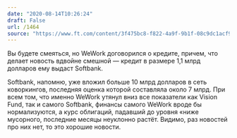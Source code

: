 ```yaml
---
date: "2020-08-14T10:26:24"
draft: False
url: /1464
source: "https://www.ft.com/content/3f475bc8-f822-4a9f-9b1f-08c9dc1acf9f"
---
```


Вы будете смеяться, но WeWork договорился о кредите, причем, что делает новость вдвойне смешной — кредит в размере 1,1 млрд долларов ему выдаст Softbank.

Softbank, напомню, уже вложил больше 10 млрд долларов в сеть коворкингов, последняя оценка которой составляла около 7 млрд. При всем том, что именно WeWork утянул вниз все показатели как Vision Fund, так и самого Softbank, финансы самого WeWork вроде бы нормализуются, а курс облигаций, падавший до уровня «ниже мусорного, последние месяцы неуклонно растёт. Видимо, раз новостей про них нет, то это хорошие новости.

